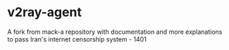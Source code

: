 # v2ray-agent
A fork from mack-a  repository with documentation and more explanations to pass Iran's internet censorship system - 1401
